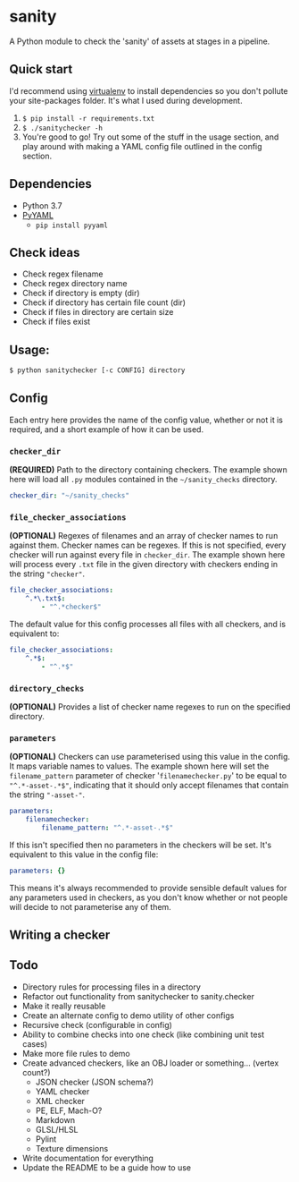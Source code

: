 # sanity
A Python module to check the 'sanity' of assets at stages in a pipeline.

## Quick start
I'd recommend using [virtualenv](https://virtualenv.pypa.io/en/latest/) to install dependencies so you don't pollute your site-packages folder. It's what I used during development.
1. `$ pip install -r requirements.txt`
2. `$ ./sanitychecker -h`
3. You're good to go! Try out some of the stuff in the usage section, and play around with making a YAML config file outlined in the config section.

## Dependencies
- Python 3.7
- [PyYAML](https://pyyaml.org/wiki/PyYAMLDocumentation)
    - `pip install pyyaml`

## Check ideas
- Check regex filename
- Check regex directory name
- Check if directory is empty (dir)
- Check if directory has certain file count (dir)
- Check if files in directory are certain size
- Check if files exist

## Usage:
```bash
$ python sanitychecker [-c CONFIG] directory
```

## Config
Each entry here provides the name of the config value, whether or not it is required, and a short example of how it can be used.
### `checker_dir`
**(REQUIRED)** Path to the directory containing checkers. The example shown here will load all `.py` modules contained in the `~/sanity_checks` directory.
```yaml
checker_dir: "~/sanity_checks" 
```
### `file_checker_associations`
**(OPTIONAL)** Regexes of filenames and an array of checker names to run against them. Checker names can be regexes. If this is not specified, every checker will run against every file in `checker_dir`. The example shown here will process every `.txt` file in the given directory with checkers ending in the string `"checker"`.
```yaml
file_checker_associations:
    ^.*\.txt$:
        - "^.*checker$"
```
The default value for this config processes all files with all checkers, and is equivalent to:
```yaml
file_checker_associations:
    ^.*$:
        - "^.*$"
```
### `directory_checks`
**(OPTIONAL)** Provides a list of checker name regexes to run on the specified directory.
### `parameters`
**(OPTIONAL)** Checkers can use parameterised using this value in the config. It maps variable names to values. The example shown here will set the `filename_pattern` parameter of checker '`filenamechecker.py`' to be equal to `"^.*-asset-.*$"`, indicating that it should only accept filenames that contain the string `"-asset-"`.
```yaml
parameters:
    filenamechecker:
        filename_pattern: "^.*-asset-.*$"
```
If this isn't specified then no parameters in the checkers will be set. It's equivalent to this value in the config file:
```yaml
parameters: {}
```
This means it's always recommended to provide sensible default values for any parameters used in checkers, as you don't know whether or not people will decide to not parameterise any of them.

## Writing a checker

## Todo
- Directory rules for processing files in a directory
- Refactor out functionality from sanitychecker to sanity.checker
- Make it really reusable
- Create an alternate config to demo utility of other configs
- Recursive check (configurable in config)
- Ability to combine checks into one check (like combining unit test cases)
- Make more file rules to demo
- Create advanced checkers, like an OBJ loader or something... (vertex count?)
    - JSON checker (JSON schema?)
    - YAML checker
    - XML checker
    - PE, ELF, Mach-O?
    - Markdown
    - GLSL/HLSL
    - Pylint
    - Texture dimensions
- Write documentation for everything
- Update the README to be a guide how to use